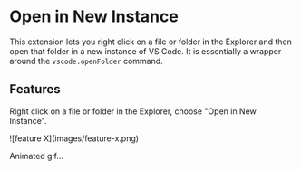 # Open in New Instance

This extension lets you right click on a file or folder in the Explorer and then open that folder in a new instance of VS Code.
It is essentially a wrapper around the `vscode.openFolder` command.

## Features

Right click on a file or folder in the Explorer, choose "Open in New Instance". 


\!\[feature X\]\(images/feature-x.png\)

Animated gif...

